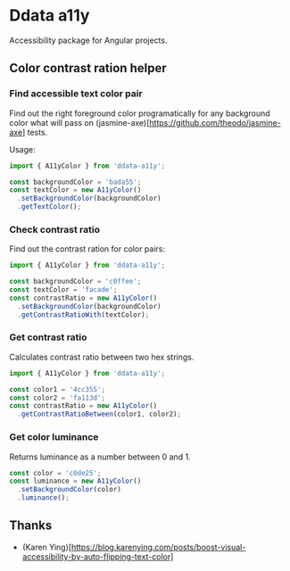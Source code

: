 # Ddata a11y

Accessibility package for Angular projects.

## Color contrast ration helper

### Find accessible text color pair

Find out the right foreground color programatically for any background color what will pass on
(jasmine-axe)[https://github.com/theodo/jasmine-axe] tests.

Usage:

```typescript
import { A11yColor } from 'ddata-a11y';

const backgroundColor = 'bada55';
const textColor = new A11yColor()
  .setBackgroundColor(backgroundColor)
  .getTextColor();
```

### Check contrast ratio

Find out the contrast ration for color pairs:

```typescript
import { A11yColor } from 'ddata-a11y';

const backgroundColor = 'c0ffee';
const textColor = 'facade';
const contrastRatio = new A11yColor()
  .setBackgroundColor(backgroundColor)
  .getContrastRatioWith(textColor);
```

### Get contrast ratio

Calculates contrast ratio between two hex strings.

```typescript
import { A11yColor } from 'ddata-a11y';

const color1 = '4cc355';
const color2 = 'fa113d';
const contrastRatio = new A11yColor()
  .getContrastRatioBetween(color1, color2);
```

### Get color luminance

Returns luminance as a number between 0 and 1.

```typescript
const color = 'c0de25';
const luminance = new A11yColor()
  .setBackgroundColor(color)
  .luminance();
```

## Thanks

- (Karen Ying)[https://blog.karenying.com/posts/boost-visual-accessibility-by-auto-flipping-text-color]

